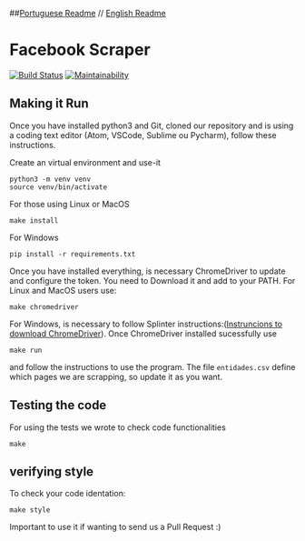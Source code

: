 
##[Portuguese Readme](../../README.md) // [English Readme](./README.md)

# Facebook Scraper 

[![Build Status](https://travis-ci.org/unb-cic-esw/facebook-page-post-scraper.svg?branch=master)](https://travis-ci.org/unb-cic-esw/facebook-page-post-scraper)
[![Maintainability](https://api.codeclimate.com/v1/badges/6d78fb4221b49847ca9c/maintainability)](https://codeclimate.com/github/unb-cic-esw/facebook-page-post-scraper/maintainability)

## Making it Run

Once you have installed python3 and Git, cloned our repository and is using
a coding text editor (Atom, VSCode, Sublime ou Pycharm), follow these instructions.

Create an virtual environment and use-it

```
python3 -m venv venv
source venv/bin/activate
```

For those using Linux or MacOS
```
make install
```

For Windows
```
pip install -r requirements.txt
```

Once you have installed everything, is necessary ChromeDriver to update and configure the token. You
need to Download it and add to your PATH.
For Linux and MacOS users use:
```
make chromedriver
```
For Windows, is necessary to follow Splinter instructions:([Instruncions to download ChromeDriver](https://splinter.readthedocs.io/en/latest/drivers/chrome.html)).
Once ChromeDriver installed sucessfully use
```
make run
```
and follow the instructions to use the program. The file `entidades.csv` define which pages we are scrapping, so update it as you want.

## Testing the code

For using the tests we wrote to check code functionalities

```
make
```
## verifying style

To check your code identation:

```
make style
```
Important to use it if wanting to send us a Pull Request :)

